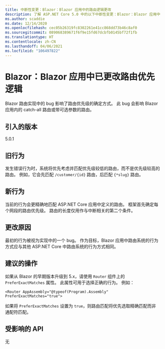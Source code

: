 ```yaml
---
title: 中断性变更：Blazor：Blazor 应用中的路由逻辑更改
description: 了解 ASP.NET Core 5.0 中的以下中断性变更：Blazor：Blazor 应用中的路由逻辑更改
ms.author: scaddie
ms.date: 12/14/2020
ms.openlocfilehash: cec05b26319fc8302261e41cc868dd73b46c8af0
ms.sourcegitcommit: 089068389671f6f9e15fd67dcbfb0145bf72f1fb
ms.translationtype: HT
ms.contentlocale: zh-CN
ms.lasthandoff: 04/06/2021
ms.locfileid: "106497822"
---
```

# <a name="blazor-route-precedence-logic-changed-in-blazor-apps"></a>Blazor：Blazor 应用中已更改路由优先逻辑

Blazor 路由实现中的 bug 影响了路由优先级的确定方式。 此 bug 会影响 Blazor 应用内的 catch-all 路由或带可选参数的路由。

## <a name="version-introduced"></a>引入的版本

5.0.1

## <a name="old-behavior"></a>旧行为

发生错误行为时，系统将优先考虑并匹配优先级较低的路由，而不是优先级较高的路由。 例如，它会先匹配 `/customer/{id}` 路由，后匹配 `{*slug}` 路由。

## <a name="new-behavior"></a>新行为

当前的行为会更精确地匹配 ASP.NET Core 应用中定义的路由。 框架首先确定每个网段的路由优先级。 路由的长度仅用作与中断相关的第二个条件。

## <a name="reason-for-change"></a>更改原因

最初的行为被视为实现中的一个 bug。 作为目标，Blazor 应用中路由系统的行为方式应与其他 ASP.NET Core 中路由系统的行为方式相同。

## <a name="recommended-action"></a>建议的操作

如果从 Blazor 的早期版本升级到 5.x，请使用 `Router` 组件上的 `PreferExactMatches` 属性。 此属性可用于选择正确的行为。 例如：

```razor
<Router AppAssembly="@typeof(Program).Assembly" PreferExactMatches="true">
```

如果将 `PreferExactMatches` 设置为 `true`，则路由匹配将优先选取精确匹配而非通配符匹配。

## <a name="affected-apis"></a>受影响的 API

无

<!--

## Category

ASP.NET Core

## Affected APIs

Not detectable via API analysis

-->
